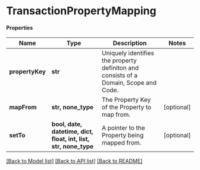 # TransactionPropertyMapping

#### Properties
Name | Type | Description | Notes
------------ | ------------- | ------------- | -------------
**propertyKey** | **str** | Uniquely identifies the property definiton and consists of a Domain, Scope and Code. | 
**mapFrom** | **str, none_type** | The Property Key of the Property to map from. | [optional] 
**setTo** | **bool, date, datetime, dict, float, int, list, str, none_type** | A pointer to the Property being mapped from. | [optional] 

[[Back to Model list]](../README.md#documentation-for-models) [[Back to API list]](../README.md#documentation-for-api-endpoints) [[Back to README]](../README.md)

